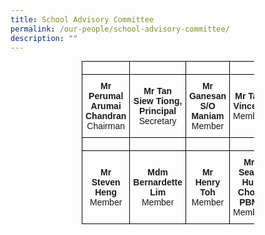 ```yaml
---
title: School Advisory Committee
permalink: /our-people/school-advisory-committee/
description: ""
---
```

<style type="text/css">
.tg  {border-collapse:collapse;border-spacing:0;margin:0px auto;}
.tg td{border-color:black;border-style:solid;border-width:1px;font-family:Arial, sans-serif;font-size:14px;
  overflow:hidden;padding:10px 5px;word-break:normal;}
.tg th{border-color:black;border-style:solid;border-width:1px;font-family:Arial, sans-serif;font-size:14px;
  font-weight:normal;overflow:hidden;padding:10px 5px;word-break:normal;}
.tg .tg-nrix{text-align:center;vertical-align:middle}
</style>
<table class="tg" style="undefined;table-layout: fixed; width: 276px">
<colgroup>
<col style="width: 200px">
<col style="width: 200px">
<col style="width: 200px">
<col style="width: 200px">
</colgroup>
<tbody>
  <tr>
    <td class="tg-nrix"></td>
    <td class="tg-nrix"></td>
    <td class="tg-nrix"></td>
    <td class="tg-nrix"></td>
  </tr>
  <tr>
		<td class="tg-nrix"><strong>Mr Perumal Arumai Chandran</strong><br>Chairman</td>
    <td class="tg-nrix"><strong>Mr Tan Siew Tiong,
Principal</strong><br>Secretary</td>
    <td class="tg-nrix"><strong>Mr Ganesan S/O Maniam</strong><br>Member</td>
    <td class="tg-nrix"><strong>Mr Tan Vincent</strong><br>Member </td>
  </tr>
  <tr>
    <td class="tg-nrix"></td>
    <td class="tg-nrix"></td>
    <td class="tg-nrix"></td>
    <td class="tg-nrix"></td>
  </tr>
  <tr>
    <td class="tg-nrix"><strong>Mr Steven Heng</strong><br>Member</td>
    <td class="tg-nrix"><strong>Mdm Bernardette Lim</strong><br>Member</td>
    <td class="tg-nrix"><strong>Mr Henry Toh</strong><br>Member</td>
    <td class="tg-nrix"><strong>Mr Seah Hui Chou PBM</strong><br>Member</td>
  </tr>
</tbody>
</table>